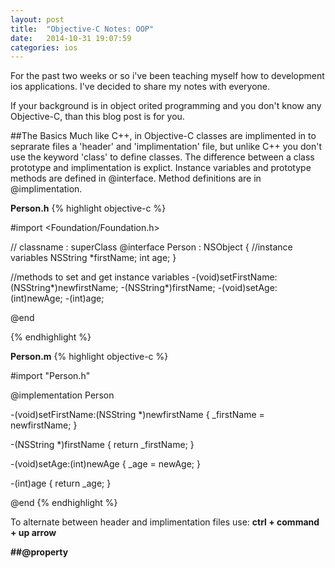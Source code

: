 ```yaml
---
layout: post
title:  "Objective-C Notes: OOP"
date:   2014-10-31 19:07:59
categories: ios
---
```


For the past two weeks or so i've been teaching myself how to development ios applications. I've decided to share my notes with everyone.

If your background is in object orited programming and you don't know any Objective-C, than this blog post is for you.

##The Basics
Much like C++, in Objective-C classes are implimented in to seprarate files a 'header' and 'implimentation' file, but unlike C++ you don't use the keyword 'class' to define classes. The difference between a class prototype and implimentation is explict. Instance variables and prototype methods are defined in @interface. Method definitions are in @implimentation.

<span style="font-weight: bold">Person.h</span>
{% highlight objective-c %}

#import <Foundation/Foundation.h>

// classname : superClass
@interface Person : NSObject
{
    //instance variables
    NSString *firstName;
    int age;
}

//methods to set and get instance variables
-(void)setFirstName:(NSString*)newfirstName;
-(NSString*)firstName;
-(void)setAge:(int)newAge;
-(int)age;

@end

{% endhighlight %}

<span style="font-weight: bold">Person.m</span>
{% highlight objective-c %}

#import "Person.h"

@implementation Person

-(void)setFirstName:(NSString *)newfirstName {
    _firstName = newfirstName;
}

-(NSString *)firstName {
    return _firstName;
}

-(void)setAge:(int)newAge {
    _age = newAge;
}

-(int)age {
    return _age;
}

@end
{% endhighlight %}

To alternate between header and implimentation files use: <b>ctrl + command + up arrow<b>

##@property


